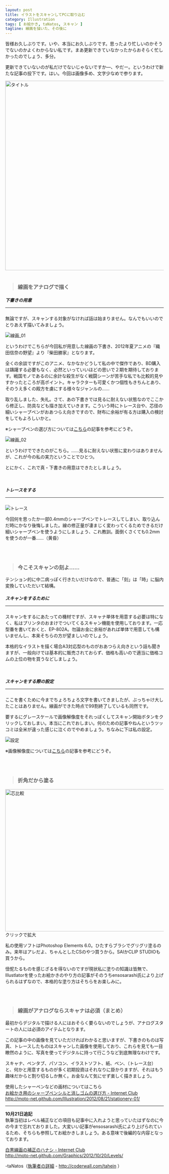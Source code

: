 ```yaml
---
layout: post
title: イラストをスキャンしてPCに取り込む
category: Illustration
tags: [ お絵かき, taNatos, スキャン ]
tagline: 線画を描いた、その後に
---
```


皆様お久しぶりです。いや、本当にお久しぶりです。思ったより忙しいのかそうでないのかよくわからない私です。まあ更新できていなかったからおそらく忙しかったのでしょう、多分。

更新できていないのが私だけでないじゃないですか―、やだー。というわけで新たな記事の投下です。はい。今回は画像多め、文字少なめで参ります。

<img src="http://cloud.github.com/downloads/moto-net/moto-net.github.com/scan_00.jpg" width="600" alt="タイトル">

<br>

<br>

> ### 線画をアナログで描く ###



##### 下書きの用意 <hr size="1" />

無論ですが、スキャンする対象がなければ話は始まりません。なんでもいいのでとりあえず描いてみましょう。

![線画_01](http://cloud.github.com/downloads/moto-net/moto-net.github.com/scan_01.jpg)

というわけでこちらが今回私が用意した線画の下書き、2012年夏アニメの『織田信奈の野望』より『柴田勝家』となります。

全くの余談ですがこのアニメ、なかなかどうして私の中で傑作であり、BD購入は躊躇する必要もなく、必然といっていいほどの思いで２期を期待しております。戦国モノであるのに余計な殺生がなく戦闘シーンが苦手な私でも比較的見やすかったところが高ポイント。キャラクターも可愛くかつ個性もきちんとあり、そのうえ多くの殿方を虜にする様々なジャンルの……

取り乱しました、失礼。さて、あの下書きでは見るに耐えない状態なのでここから修正し、防具なども描き加えていきます。こういう時にトレース台や、芯径の細いシャープペンがおあつらえ向きですので、財布に余裕が有る方は購入の検討をしてもよろしいかと。

※シャープペンの選び方については[こちら][1]の記事を参考にどうぞ。

![線画_02](http://cloud.github.com/downloads/moto-net/moto-net.github.com/scan_02.jpg)

というわけでできたのがこちら。……見るに耐えない状態に変わりはありませんが、これが今の私の実力ということでひとつ。

とにかく、これで真・下書きの用意はできたとしましょう。


<br>


##### トレースをする <hr size="1" />

![トレース](http://cloud.github.com/downloads/moto-net/moto-net.github.com/scan_03.jpg)

今回何を思ったか一部0.4mmのシャープペンでトレースしてしまい、取り込んだ時にかなり後悔しました。線の修正量が凄まじく変わってくるためできるだけ細いシャープペンを使うようにしましょう、これ教訓。面倒くさくても0.2mmを使うのが一番……（黄昏）

<br>

<br>

> ### 今こそスキャンの刻よ…… ###

テンション的に中二病っぽく行きたいだけなので、普通に「刻」は「時」に脳内変換していただいて結構。



##### スキャンをするために <hr size="1" />


スキャンをするにあたっての機材ですが、スキャナ単体を用意する必要は特になく、私はプリンタのおまけでついてくるスキャン機能を使用しております。一応型番を書いておくと、EP-802A。勿論お金に余裕があれば単体で用意しても構いませんし、本来そちらの方が望ましいのでしょう。

本格的なイラストを描く場合A3対応型のものがおあつらえ向きという話も聞きますが、一般向けでは基本的に販売されておらず、価格も高いので適当に価格コムの上位の物を買うなどしましょう。

<br>

##### スキャンをする際の設定 <hr size="1" />

ここを書くために今までちょろちょろ文字を書いてきましたが、ぶっちゃけ大したことはありません。線画ができた時点で99割終了しているも同然です。

要するにグレースケールで画像解像度をそれっぽくしてスキャン開始ボタンをクリックしておしまい。本当にこれでおしまい。何のための記事やねんというツッコミは全米が違った感じに泣くのでやめましょう。ちなみに下は私の設定。

![設定](http://cloud.github.com/downloads/moto-net/moto-net.github.com/scan_04.PNG)

※画像解像度については[こちら][2]の記事を参考にどうぞ。

<br>

<br>

> ### 折角だから塗る ###

[<img src="http://cloud.github.com/downloads/moto-net/moto-net.github.com/scan_05.png" width="600" height="450" alt="芯比較">
](http://cloud.github.com/downloads/moto-net/moto-net.github.com/scan_05.png)  
クリックで拡大

私の使用ソフトはPhotoshop Elements 6.0。ひたすらブラシでグリグリ塗るのみ。来年はアレだよ、ちゃんとしたCSのやつ買うから。SAIかCLIP STUDIOも買うから。

忸怩たるものを感じざるを得ないのですが現状私に塗りの知識は皆無で、Illustlatorを使ったお絵かきのやり方の記事がそのうちensosarashi氏により上げられるはずなので、本格的な塗り方はそちらをお楽しみに。


<br>

<br>

> ### 線画がアナログならスキャナは必須（まとめ） ###

最初からデジタルで描ける人にはおそらく要らないのでしょうが、アナログスタートの人には必須のアイテムとなります。

この記事の中の画像を見ていただければわかると思いますが、下書きのものは写真、トレースしたものはスキャンした画像を使用しており、これらを見ても一目瞭然のように、写真を使ってデジタルに持って行こうなど到底無理なわけです。

スキャナ、ペンタブ、パソコン、イラストソフト、紙、ペン、（トレース台）と、何かと用意するものが多く初期投資はそれなりに掛かりますが、それはもう趣味だからと割り切るしか無く。お金なんて気にせず楽しく描きましょう。

使用したシャーペンなどの画材についてはこちら  
<a href="http://moto-net.github.com/Illustration/2012/08/21/stationery-01/">お絵かき用のシャープペンシルと消しゴムの選び方 - Internet Club</a>  
http://moto-net.github.com/Illustration/2012/08/21/stationery-01/

---

**10月21日追記**  
執筆当初はレベル補正などの項目も記事中に入れようと思っていたはずなのに今の今まで忘れておりました。大変いい記事がensosarashi氏により上げられているため、そちらも参照してお絵かきしましょう。ある意味で後編的な内容となっております。

<a href="http://moto-net.github.com/Graphics/2012/10/20/Levels/">白黒線画の補正のハナシ - Internet Club</a>  
http://moto-net.github.com/Graphics/2012/10/20/Levels/



 -taNatos（[執筆者の詳細](http://coderwall.com/tahein) - http://coderwall.com/tahein ）

[1]:http://moto-net.github.com/Illustration/2012/08/21/stationery-01/

[2]:http://moto-net.github.com/Graphics/2012/08/08/DotsPerInch/